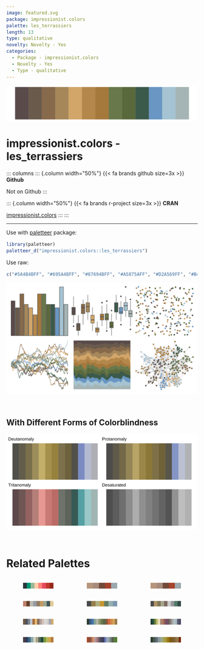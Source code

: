 ```yaml
---
image: featured.svg
package: impressionist.colors
palette: les_terrassiers
length: 13
type: qualitative
novelty: Novelty - Yes
categories:
  - Package - impressionist.colors
  - Novelty - Yes
  - Type - qualitative
---
```


![](featured.svg)

# impressionist.colors - les_terrassiers 

::: columns
::: {.column width="50%"}
{{< fa brands github size=3x >}}
**Github**

Not on Github
:::

::: {.column width="50%"}
{{< fa brands r-project size=3x >}}
**CRAN**

[impressionist.colors](https://CRAN.R-project.org/package=impressionist.colors)
:::
:::

<hr> 

Use with [paletteer](https://emilhvitfeldt.github.io/paletteer/) package:

```r
library(paletteer)
paletteer_d("impressionist.colors::les_terrassiers")
```

Use raw:

```r
c("#5A4B4BFF", "#695A4BFF", "#87694BFF", "#A5875AFF", "#D2A569FF", "#B4874BFF", "#A5783CFF", "#69784BFF", "#5A693CFF", "#3C5A4BFF", "#6996C3FF", "#A5C3D2FF", "#A5B4B4FF")
``` 

![](examples.png) 

  <br>
  
  ## With Different Forms of Colorblindness
  
  ![](colorblind.svg) 

<br>

# Related Palettes

<div class="list" style="display: grid; grid-template-columns: auto auto auto;"> <figure class="figure">
<a href="../../awtools/a_palette/"> <img src="../../awtools/a_palette/featured.svg" style="width: 100%;" class="figure-img"></a>
</figure> <figure class="figure">
<a href="../../ButterflyColors/hamadryas_feronia/"> <img src="../../ButterflyColors/hamadryas_feronia/featured.svg" style="width: 100%;" class="figure-img"></a>
</figure> <figure class="figure">
<a href="../../ButterflyColors/hamadryas_feronia/"> <img src="../../ButterflyColors/hamadryas_feronia/featured.svg" style="width: 100%;" class="figure-img"></a>
</figure> <figure class="figure">
<a href="../../IslamicArt/damascus/"> <img src="../../IslamicArt/damascus/featured.svg" style="width: 100%;" class="figure-img"></a>
</figure> <figure class="figure">
<a href="../../nord/algoma_forest/"> <img src="../../nord/algoma_forest/featured.svg" style="width: 100%;" class="figure-img"></a>
</figure> <figure class="figure">
<a href="../../IslamicArt/fes2/"> <img src="../../IslamicArt/fes2/featured.svg" style="width: 100%;" class="figure-img"></a>
</figure> <figure class="figure">
<a href="../../IslamicArt/abu_dhabi/"> <img src="../../IslamicArt/abu_dhabi/featured.svg" style="width: 100%;" class="figure-img"></a>
</figure> <figure class="figure">
<a href="../../impressionist.colors/lestaque_aux_toits_rouges/"> <img src="../../impressionist.colors/lestaque_aux_toits_rouges/featured.svg" style="width: 100%;" class="figure-img"></a>
</figure> <figure class="figure">
<a href="../../impressionist.colors/un_dimanche_apres_midi_a_l_ile_de_la_grande_jatte/"> <img src="../../impressionist.colors/un_dimanche_apres_midi_a_l_ile_de_la_grande_jatte/featured.svg" style="width: 100%;" class="figure-img"></a>
</figure> <figure class="figure">
<a href="../../impressionist.colors/la_recolte_des_foins_eragny/"> <img src="../../impressionist.colors/la_recolte_des_foins_eragny/featured.svg" style="width: 100%;" class="figure-img"></a>
</figure> <figure class="figure">
<a href="../../impressionist.colors/les_peupliers/"> <img src="../../impressionist.colors/les_peupliers/featured.svg" style="width: 100%;" class="figure-img"></a>
</figure> <figure class="figure">
<a href="../../impressionist.colors/de_slaapkamer/"> <img src="../../impressionist.colors/de_slaapkamer/featured.svg" style="width: 100%;" class="figure-img"></a>
</figure> 
</div>
